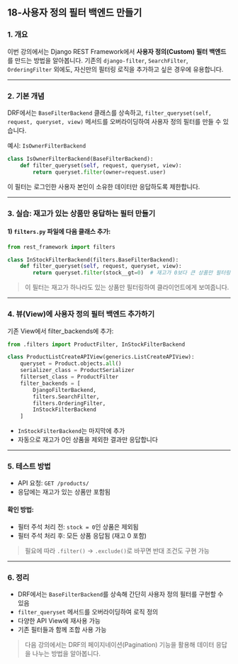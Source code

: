 ## 18-사용자 정의 필터 백엔드 만들기


### 1. 개요

이번 강의에서는 Django REST Framework에서 **사용자 정의(Custom) 필터 백엔드**를 만드는 방법을 알아봅니다. 기존의 `django-filter`, `SearchFilter`, `OrderingFilter` 외에도, 자신만의 필터링 로직을 추가하고 싶은 경우에 유용합니다.

---

### 2. 기본 개념

DRF에서는 `BaseFilterBackend` 클래스를 상속하고, `filter_queryset(self, request, queryset, view)` 메서드를 오버라이딩하여 사용자 정의 필터를 만들 수 있습니다.

예시: `IsOwnerFilterBackend`

```python
class IsOwnerFilterBackend(BaseFilterBackend):
    def filter_queryset(self, request, queryset, view):
        return queryset.filter(owner=request.user)
```

이 필터는 로그인한 사용자 본인이 소유한 데이터만 응답하도록 제한합니다.

---


### 3. 실습: 재고가 있는 상품만 응답하는 필터 만들기

#### 1) `filters.py` 파일에 다음 클래스 추가:

```python
from rest_framework import filters

class InStockFilterBackend(filters.BaseFilterBackend):
    def filter_queryset(self, request, queryset, view):
        return queryset.filter(stock__gt=0)  # 재고가 0보다 큰 상품만 필터링
```

> 이 필터는 재고가 하나라도 있는 상품만 필터링하여 클라이언트에게 보여줍니다.

---


### 4. 뷰(View)에 사용자 정의 필터 백엔드 추가하기

기존 View에서 filter\_backends에 추가:

```python
from .filters import ProductFilter, InStockFilterBackend

class ProductListCreateAPIView(generics.ListCreateAPIView):
    queryset = Product.objects.all()
    serializer_class = ProductSerializer
    filterset_class = ProductFilter
    filter_backends = [
        DjangoFilterBackend,
        filters.SearchFilter,
        filters.OrderingFilter,
        InStockFilterBackend
    ]
```

- `InStockFilterBackend`는 마지막에 추가
- 자동으로 재고가 0인 상품을 제외한 결과만 응답합니다

---



### 5. 테스트 방법

- API 요청: `GET /products/`
- 응답에는 재고가 있는 상품만 포함됨


#### 확인 방법:

- 필터 주석 처리 전: `stock = 0`인 상품은 제외됨
- 필터 주석 처리 후: 모든 상품 응답됨 (재고 0 포함)

> 필요에 따라 `.filter()` → `.exclude()`로 바꾸면 반대 조건도 구현 가능

---

### 6. 정리

- DRF에서는 `BaseFilterBackend`를 상속해 간단히 사용자 정의 필터를 구현할 수 있음
- `filter_queryset` 메서드를 오버라이딩하여 로직 정의
- 다양한 API View에 재사용 가능
- 기존 필터들과 함께 조합 사용 가능

> 다음 강의에서는 DRF의 페이지네이션(Pagination) 기능을 활용해 데이터 응답을 나누는 방법을 알아봅니다.

